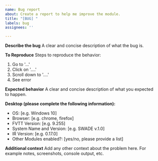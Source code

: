 ```yaml
---
name: Bug report
about: Create a report to help me improve the module.
title: "[BUG] "
labels: bug
assignees: ''

---
```


**Describe the bug**
A clear and concise description of what the bug is.

**To Reproduce**
Steps to reproduce the behavior:
1. Go to '...'
2. Click on '....'
3. Scroll down to '....'
4. See error

**Expected behavior**
A clear and concise description of what you expected to happen.

**Desktop (please complete the following information):**
 - OS: [e.g. Windows 10]
 - Browser: [e.g. chrome, firefox]
 - FVTT Version: [e.g. 9.255]
 - System Name and Version: [e.g. SWADE v.1.0]
 - IR Version:  [e.g. 0.17.0]
 - Other Modules enabled?:  [yes/no, please provide a list]

**Additional context**
Add any other context about the problem here. For example notes, screenshots, console output, etc.
